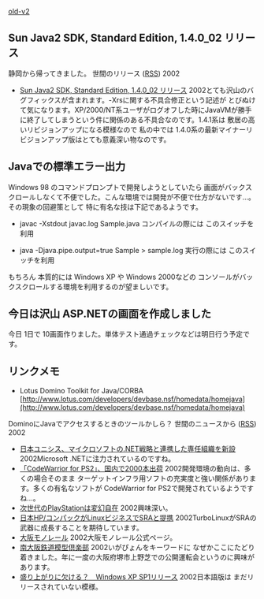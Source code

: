 [old-v2](ig020912-orig.html)

## Sun Java2 SDK, Standard Edition, 1.4.0_02 リリース

静岡から帰ってきました。
世間のリリース ([RSS](ig020912-release.xml)) 2002
* [Sun Java2 SDK, Standard Edition, 1.4.0_02 リリース](http://java.sun.com/j2se/1.4/download.html)  2002とても沢山のバグフィックスが含まれます。-Xrsに関する不具合修正という記述が とびぬけて気になります。XP/2000/NT系ユーザがログオフした時にJavaVMが勝手に終了してしまうという件に関係のある不具合なのです。1.4.1系は 敷居の高いリビジョンアップになる模様なので 私の中では 1.4.0系の最新マイナーリビジョンアップ版はとても意義深い物なのです。

## Javaでの標準エラー出力

Windows 98 のコマンドプロンプトで開発しようとしていたら 画面がバックスクロールしなくて不便でした。こんな環境では開発が不便で仕方がないです…。その現象の回避策として 特に有名な技は下記であるようです。

* javac -Xstdout javac.log Sample.java
  コンパイルの際には このスイッチを利用
  
* java -Djava.pipe.output=true Sample > sample.log
  実行の際には このスイッチを利用

もちろん 本質的には Windows XP や Windows 2000などの コンソールがバックスクロールする環境を利用するのが望ましいです。

## 今日は沢山 ASP.NETの画面を作成しました

今日 1日で 10画面作りました。単体テスト通過チェックなどは明日行う予定です。

## リンクメモ

* Lotus Domino Toolkit for Java/CORBA
  [http://www.lotus.com/developers/devbase.nsf/homedata/homejava](http://www.lotus.com/developers/devbase.nsf/homedata/homejava)

DominoにJavaでアクセスするときのツールかしら？
世間のニュースから ([RSS](ig020912-news.xml)) 2002
* [日本ユニシス、マイクロソフトの.NET戦略と連携した専任組織を新設](http://www.computerworld.jp/contents/free/200209/20020909unisys.html)  2002Microsoft .NETに注力されているのですね。
* [「CodeWarrior for PS2」、国内で2000本出荷](http://www.zdnet.co.jp/news/0209/10/njbt_07.html)  2002開発環境の動向は、多くの場合そのまま ターゲットインフラ用ソフトの充実度と強い関係があります。多くの有名なソフトが CodeWarrior for PS2で開発されているようですね…。
* [次世代のPlayStationは変幻自在](http://www.zdnet.co.jp/news/0209/09/xert_ps3.html)  2002興味深い。
* [日本HP/コンパックがLinuxビジネスでSRAと提携](http://biztech.nikkeibp.co.jp/wcs/leaf/CID/onair/biztech/comp/205832)  2002TurboLinuxがSRAの武器に成長することを期待しています。
* [大阪モノレール](http://www.osaka-monorail.co.jp/)  2002大阪モノレール公式ページ。
* [南大阪鉄道模型倶楽部](http://homepage3.nifty.com/SORC/index.html)  2002いがぴょんをキーワードに なぜかここにたどり着きました。年に一度の大阪府堺市上野芝での公開運転会というのに興味があります。
* [盛り上がりに欠ける？　Windows XP SP1リリース](http://www.zdnet.co.jp/news/0209/10/ne00_sp1.html)  2002日本語版は まだリリースされていない模様。